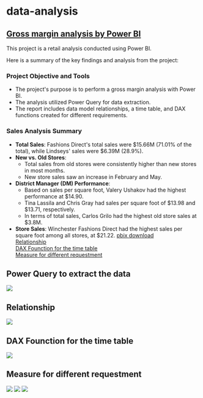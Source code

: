 # data-analysis

<h2><a href="https://github.com/LovelyEmma/data-analysis/blob/master/Retail%20Analysis.pdf">Gross margin analysis by Power BI </a></h2>

This project is a retail analysis conducted using Power BI.

Here is a summary of the key findings and analysis from the project:

### Project Objective and Tools

* The project's purpose is to perform a gross margin analysis with Power BI.
* The analysis utilized Power Query for data extraction.
* The report includes data model relationships, a time table, and DAX functions created for different requirements.

### Sales Analysis Summary

* **Total Sales**: Fashions Direct's total sales were \$15.66M (71.01% of the total), while Lindseys' sales were \$6.39M (28.9%).
* **New vs. Old Stores**:
    * Total sales from old stores were consistently higher than new stores in most months.
    * New store sales saw an increase in February and May.
* **District Manager (DM) Performance**:
    * Based on sales per square foot, Valery Ushakov had the highest performance at \$14.90.
    * Tina Lassila and Chris Gray had sales per square foot of \$13.98 and \$13.71, respectively.
    * In terms of total sales, Carlos Grilo had the highest old store sales at \$3.8M.
* **Store Sales**: Winchester Fashions Direct had the highest sales per square foot among all stores, at \$21.22.
<a href="https://github.com/LovelyEmma/data-analysis/blob/master/Retail%20Analysis.pbix">pbix download</a><br>
<a href ="#Relationship">Relationship</a><br>
<a href ="#DAX Founction for the time table">DAX Founction for the time table</a><br>
<a href ="#Measure for different requestment">Measure for different requestment</a><br>



<h2>Power Query to extract the data</h2>

<img src="https://github.com/LovelyEmma/data-analysis/blob/master/img/PowerQuery.JPG">

<a name="Relationship"><h2>Relationship</h2></a>

<img src="https://github.com/LovelyEmma/data-analysis/blob/master/img/Relationship.JPG">

<a name="DAX Founction for the time table"><h2>DAX Founction for the time table</h2></a>

<img src="https://github.com/LovelyEmma/data-analysis/blob/master/img/DAX.JPG">

<a name="Measure for different requestment"><h2>Measure for different requestment</h2></a>

<img src="https://github.com/LovelyEmma/data-analysis/blob/master/img/Measure.JPG">

<img src="https://github.com/LovelyEmma/data-analysis/blob/master/img/Store Sales Overview.JPG">

<img src="https://github.com/LovelyEmma/data-analysis/blob/master/img/MonthlyAnalysis.JPG">








